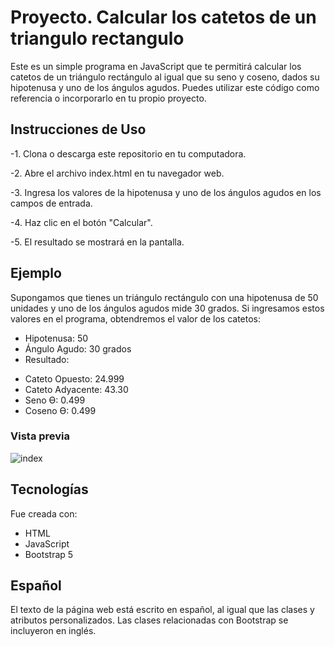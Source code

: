 # Proyecto. Calcular los catetos de un triangulo rectangulo 

Este es un simple programa en JavaScript que te permitirá calcular los catetos de un triángulo rectángulo al igual que su seno y coseno, dados su hipotenusa y uno de los ángulos agudos. Puedes utilizar este código como referencia o incorporarlo en tu propio proyecto.

## Instrucciones de Uso
-1. Clona o descarga este repositorio en tu computadora.

-2. Abre el archivo index.html en tu navegador web.

-3. Ingresa los valores de la hipotenusa y uno de los ángulos agudos en los campos de entrada.

-4. Haz clic en el botón "Calcular".

-5. El resultado se mostrará en la pantalla.

## Ejemplo
Supongamos que tienes un triángulo rectángulo con una hipotenusa de 50 unidades y uno de los ángulos agudos mide 30 grados. Si ingresamos estos valores en el programa, obtendremos el valor de los catetos:

* Hipotenusa: 50
* Ángulo Agudo: 30 grados
* Resultado:

- Cateto Opuesto: 24.999
- Cateto Adyacente: 43.30 
- Seno Ɵ: 0.499
- Coseno Ɵ: 0.499

### Vista previa 

![index](https://pbs.twimg.com/media/F541fW7X0AId7SL?format=webp&name=small)

## Tecnologías

Fue creada con:

* HTML
* JavaScript 
* Bootstrap 5 

## Español

El texto de la página web está escrito en español, al igual que las clases y atributos personalizados. Las clases relacionadas con Bootstrap se incluyeron en inglés.